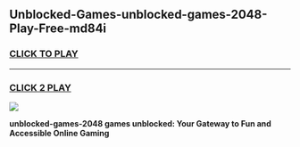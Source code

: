 
## Unblocked-Games-unblocked-games-2048-Play-Free-md84i
<h3>
<a href="https://premium76.site?title=unblocked-games-2048&ref=10A">CLICK TO PLAY</a></h3>
<hr>

<h3>
<a href="https://premium76.site?title=unblocked-games-2048&ref=10A">CLICK 2 PLAY</a>
  
</h3>

<a href="https://premium76.site?title=unblocked-games-2048&ref=10A"><img src="https://clearcache.store/games.png"></a>


**unblocked-games-2048 games unblocked: Your Gateway to Fun and Accessible Online Gaming**
